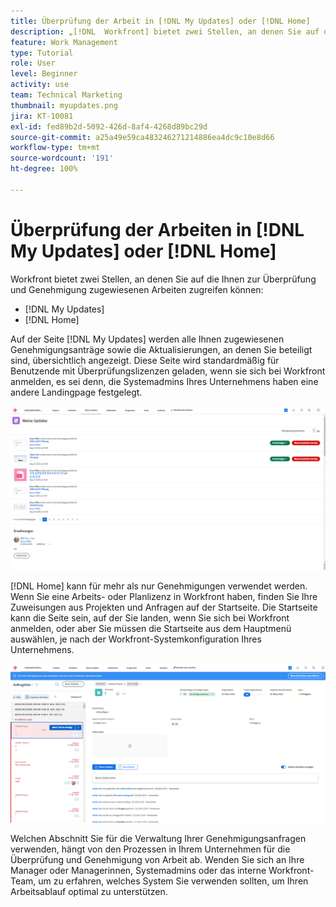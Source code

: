 ```yaml
---
title: Überprüfung der Arbeit in [!DNL My Updates] oder [!DNL Home]
description: „[!DNL  Workfront] bietet zwei Stellen, an denen Sie auf die Ihnen zur Überprüfung und Genehmigung zugewiesenen Arbeiten zugreifen können –  [!DNL My Updates] und [!DNL Home] “
feature: Work Management
type: Tutorial
role: User
level: Beginner
activity: use
team: Technical Marketing
thumbnail: myupdates.png
jira: KT-10081
exl-id: fed89b2d-5092-426d-8af4-4268d89bc29d
source-git-commit: a25a49e59ca483246271214886ea4dc9c10e8d66
workflow-type: tm+mt
source-wordcount: '191'
ht-degree: 100%

---
```


# Überprüfung der Arbeiten in [!DNL My Updates] oder [!DNL Home]

Workfront bietet zwei Stellen, an denen Sie auf die Ihnen zur Überprüfung und Genehmigung zugewiesenen Arbeiten zugreifen können:

* [!DNL My Updates]
* [!DNL Home]

Auf der Seite [!DNL My Updates] werden alle Ihnen zugewiesenen Genehmigungsanträge sowie die Aktualisierungen, an denen Sie beteiligt sind, übersichtlich angezeigt. Diese Seite wird standardmäßig für Benutzende mit Überprüfungslizenzen geladen, wenn sie sich bei Workfront anmelden, es sei denn, die Systemadmins Ihres Unternehmens haben eine andere Landingpage festgelegt.

![Ein Bild der Seite [!DNL My Updates]](assets/my-updates-overview.png)

[!DNL Home] kann für mehr als nur Genehmigungen verwendet werden. Wenn Sie eine Arbeits- oder Planlizenz in Workfront haben, finden Sie Ihre Zuweisungen aus Projekten und Anfragen auf der Startseite. Die Startseite kann die Seite sein, auf der Sie landen, wenn Sie sich bei Workfront anmelden, oder aber Sie müssen die Startseite aus dem Hauptmenü auswählen, je nach der Workfront-Systemkonfiguration Ihres Unternehmens.

![Ein Bild der Seite [!DNL Home]](assets/home-overview.png)

Welchen Abschnitt Sie für die Verwaltung Ihrer Genehmigungsanfragen verwenden, hängt von den Prozessen in Ihrem Unternehmen für die Überprüfung und Genehmigung von Arbeit ab. Wenden Sie sich an Ihre Manager oder Managerinnen, Systemadmins oder das interne Workfront-Team, um zu erfahren, welches System Sie verwenden sollten, um Ihren Arbeitsablauf optimal zu unterstützen.
